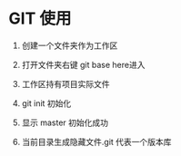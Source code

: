 # GIT 使用
1. 创建一个文件夹作为工作区
2. 打开文件夹右键 git base here进入
3. 工作区持有项目实际文件

1. git init 初始化
2. 显示 master 初始化成功
3. 当前目录生成隐藏文件.git 代表一个版本库
